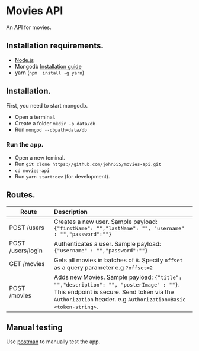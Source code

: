 # Movies API
An API for movies.

## Installation requirements.
- [Node.js](https://nodejs.org/en/)
- Mongodb [Installation guide](https://docs.mongodb.com/manual/installation/)
- yarn (`npm  install -g yarn`)

## Installation.
First, you need to start mongodb.
- Open a terminal.
- Create a folder `mkdir -p data/db`
- Run `mongod --dbpath=data/db`

### Run the app.
- Open a new teminal.
- Run `git clone https://github.com/john555/movies-api.git`
- `cd movies-api`
- Run `yarn start:dev` (for development).

## Routes.

| Route   |      Description      
|----------|:-----------------
| POST /users | Creates a new user. Sample payload: `{"firstName": "","lastName": "", "username" : "","password":""}`
| POST /users/login | Authenticates a user. Sample payload: `{"username" : "","password":""}`
| GET /movies |  Gets all movies in batches of `8`. Specify `offset` as a query parameter e.g `?offset=2`
| POST /movies |   Adds new Movies. Sample payload: `{"title": "","description": "", "posterImage" : ""}`. <br> This endpoint is secure. Send token via the `Authorization` header. e.g `Authorization=Basic <token-string>`.

## Manual testing
Use [postman](https://www.getpostman.com/) to manually test the app.
